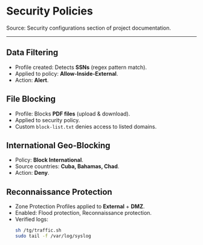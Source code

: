 # Security Policies

Source: Security configurations section of project documentation.

---

## Data Filtering
- Profile created: Detects **SSNs** (regex pattern match).  
- Applied to policy: **Allow-Inside-External**.  
- Action: **Alert**.  

## File Blocking
- Profile: Blocks **PDF files** (upload & download).  
- Applied to security policy.  
- Custom `block-list.txt` denies access to listed domains.  

## International Geo-Blocking
- Policy: **Block International**.  
- Source countries: **Cuba, Bahamas, Chad**.  
- Action: **Deny**.  

## Reconnaissance Protection
- Zone Protection Profiles applied to **External** + **DMZ**.  
- Enabled: Flood protection, Reconnaissance protection.  
- Verified logs:  
  ```bash
  sh /tg/traffic.sh
  sudo tail -f /var/log/syslog
